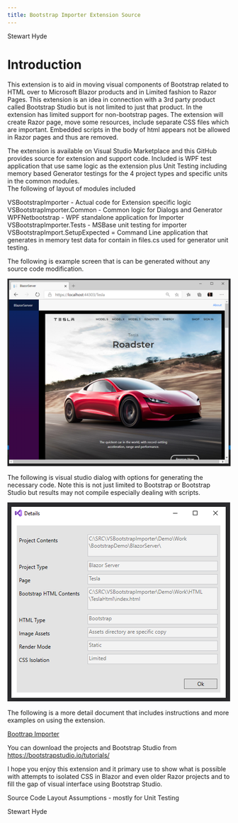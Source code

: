 ```yaml
---
title: Bootstrap Importer Extension Source
---
```


Stewart Hyde

Introduction
============

This extension is to aid in moving visual components of Bootstrap related to
HTML over to Microsoft Blazor products and in Limited fashion to Razor Pages.
This extension is an idea in connection with a 3rd party product called
Bootstrap Studio but is not limited to just that product. In the extension has
limited support for non-bootstrap pages. The extension will create Razor page,
move some resources, include separate CSS files which are important. Embedded
scripts in the body of html appears not be allowed in Razor pages and thus are
removed.

The extension is available on Visual Studio Marketplace and this GitHub provides 
source for extension and support code.  Included is WPF test application that use 
same logic as the extension plus Unit Testing including memory based Generator 
testings for the 4 project types and specific units in the common modules.  
The following of layout of modules included

VSBootstrapImporter 			- Actual code for Extension specific logic 
VSBootstrapImporter.Common		- Common logic for Dialogs and Generator
WPFNetbootstrap				- WPF standalone application for Importer
VSBootstrapImporter.Tests		- MSBase unit testing for importer
VSBootstrapImport.SetupExpected 	= Command Line application that generates in 
					  memory test data for contain in files.cs 
 					  used for generator unit testing.


The following is example screen that is can be generated without any source code
modification.

![](media/9bfe47363697b0c6cd8f63835c8e9381.png)

The following is visual studio dialog with options for generating the necessary
code. Note this is not just limited to Bootstrap or Bootstrap Studio but results
may not compile especially dealing with scripts.

![](media/48115e2bf034b8dded7fc63b560ae346.png)

The following is a more detail document that includes instructions and more
examples on using the extension.

[Boottrap Importer](BootstrapImporter.md)

You can download the projects and Bootstrap Studio from
<https://bootstrapstudio.io/tutorials/>

I hope you enjoy this extension and it primary use to show what is possible with
attempts to isolated CSS in Blazor and even older Razor projects and to fill the
gap of visual interface using Bootstrap Studio.

Source Code Layout Assumptions - mostly for Unit Testing 






Stewart Hyde



